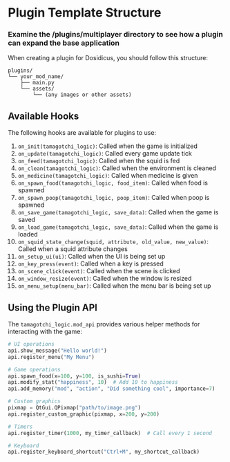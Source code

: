 # Plugin Template Structure


### Examine the /plugins/multiplayer directory to see how a plugin can expand the base application

When creating a plugin for Dosidicus, you should follow this structure:

```
plugins/
└── your_mod_name/
    ├── main.py
    └── assets/
        └── (any images or other assets)
```


## Available Hooks

The following hooks are available for plugins to use:

1. `on_init(tamagotchi_logic)`: Called when the game is initialized
2. `on_update(tamagotchi_logic)`: Called every game update tick
3. `on_feed(tamagotchi_logic)`: Called when the squid is fed
4. `on_clean(tamagotchi_logic)`: Called when the environment is cleaned
5. `on_medicine(tamagotchi_logic)`: Called when medicine is given
6. `on_spawn_food(tamagotchi_logic, food_item)`: Called when food is spawned
7. `on_spawn_poop(tamagotchi_logic, poop_item)`: Called when poop is spawned
8. `on_save_game(tamagotchi_logic, save_data)`: Called when the game is saved
9. `on_load_game(tamagotchi_logic, save_data)`: Called when the game is loaded
10. `on_squid_state_change(squid, attribute, old_value, new_value)`: Called when a squid attribute changes
11. `on_setup_ui(ui)`: Called when the UI is being set up
12. `on_key_press(event)`: Called when a key is pressed
13. `on_scene_click(event)`: Called when the scene is clicked
14. `on_window_resize(event)`: Called when the window is resized
15. `on_menu_setup(menu_bar)`: Called when the menu bar is being set up

## Using the Plugin API

The `tamagotchi_logic.mod_api` provides various helper methods for interacting with the game:

```python
# UI operations
api.show_message("Hello world!")
api.register_menu("My Menu")

# Game operations
api.spawn_food(x=100, y=100, is_sushi=True)
api.modify_stat("happiness", 10)  # Add 10 to happiness
api.add_memory("mod", "action", "Did something cool", importance=7)

# Custom graphics
pixmap = QtGui.QPixmap("path/to/image.png")
api.register_custom_graphic(pixmap, x=200, y=200)

# Timers
api.register_timer(1000, my_timer_callback)  # Call every 1 second

# Keyboard
api.register_keyboard_shortcut("Ctrl+M", my_shortcut_callback)
```
